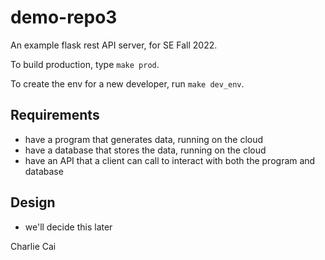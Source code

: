 # demo-repo3
An example flask rest API server, for SE Fall 2022.

To build production, type `make prod`.

To create the env for a new developer, run `make dev_env`.


## Requirements

- have a program that generates data, running on the cloud
- have a database that stores the data, running on the cloud
- have an API that a client can call to interact with both the program and database

## Design

- we'll decide this later

Charlie Cai